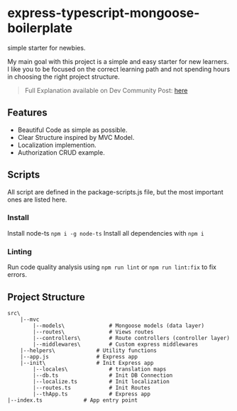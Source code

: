 # express-typescript-mongoose-boilerplate
simple starter for newbies.

My main goal with this project is a simple and easy starter for new learners. I like you to be focused on the correct learning path and not spending hours in choosing the right project structure.

> Full Explanation available on Dev Community Post: [here](https://dev.to/nour_abdou/express-typescript-mongoose-boilerplate-2omp)

## Features
- Beautiful Code as simple as possible.
- Clear Structure inspired by MVC Model.
- Localization implemention.
- Authorization CRUD example.


## Scripts

All script are defined in the package-scripts.js file, but the most important ones are listed here.

### Install 
Install node-ts `npm i -g node-ts` 
Install all dependencies with `npm i`

### Linting
Run code quality analysis using `npm run lint` or `npm run lint:fix` to fix errors.




## Project Structure

```
src\
    |--mvc  
        |--models\              # Mongoose models (data layer)
        |--routes\              # Views routes
        |--controllers\         # Route controllers (controller layer)
        |--middlewares\         # Custom express middlewares
    |--helpers\             # Utility functions
    |--app.js               # Express app
    |--init\                # Init Express app
        |--locales\             # translation maps
        |--db.ts                # Init DB Connection
        |--localize.ts          # Init localization
        |--routes.ts            # Init Routes
        |--thApp.ts             # Express app
|--index.ts             # App entry point
```
